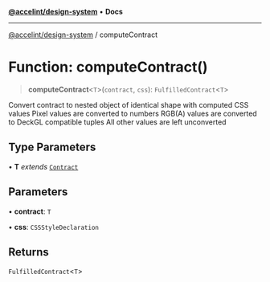 [**@accelint/design-system**](../README.md) • **Docs**

***

[@accelint/design-system](../README.md) / computeContract

# Function: computeContract()

> **computeContract**\<`T`\>(`contract`, `css`): `FulfilledContract`\<`T`\>

Convert contract to nested object of identical shape with computed CSS values
Pixel values are converted to numbers
RGB(A) values are converted to DeckGL compatible tuples
All other values are left unconverted

## Type Parameters

• **T** *extends* [`Contract`](../type-aliases/Contract.md)

## Parameters

• **contract**: `T`

• **css**: `CSSStyleDeclaration`

## Returns

`FulfilledContract`\<`T`\>
